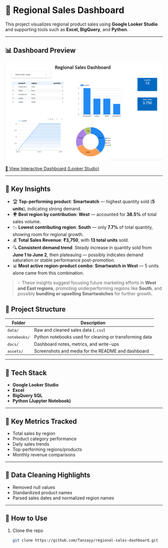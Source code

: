 # 🧭 Regional Sales Dashboard

This project visualizes regional product sales using **Google Looker Studio** and supporting tools such as **Excel, BigQuery**, and **Python**.

---

## 📊 Dashboard Preview

![Dashboard Screenshot](assets/dashboard.png)

[🔗 View Interactive Dashboard (Looker Studio)](https://lookerstudio.google.com/reporting/5d27f979-9835-4600-83e7-9c4fa90a9fc4)

---
## 📌 Key Insights

- 🏆 **Top-performing product**: **Smartwatch** — highest quantity sold (**5 units**), indicating strong demand.
- 🌍 **Best region by contribution**: **West** — accounted for **38.5%** of total sales volume.
- 📉 **Lowest contributing region**: **South** — only **7.7%** of total quantity, showing room for regional growth.
- 💰 **Total Sales Revenue**: **₹3,750**, with **13 total units** sold.
- 🔍 **Consistent demand trend**: Steady increase in quantity sold from **June 1 to June 2**, then plateauing — possibly indicates demand saturation or stable performance post-promotion.
- 📊 **Most active region-product combo**: **Smartwatch in West** — 5 units alone came from this combination.

> 💡 These insights suggest focusing future marketing efforts in **West and East regions**, promoting underperforming regions like **South**, and possibly **bundling or upselling Smartwatches** for further growth.

## 📁 Project Structure

| Folder        | Description                                              |
|---------------|----------------------------------------------------------|
| `data/`       | Raw and cleaned sales data (`.csv`)                      |
| `notebooks/`  | Python notebooks used for cleaning or transforming data |
| `docs/`       | Dashboard notes, metrics, and write-ups                  |
| `assets/`     | Screenshots and media for the README and dashboard       |

---

## 🔧 Tech Stack

- **Google Looker Studio**
- **Excel**
- **BigQuery SQL**
- **Python (Jupyter Notebook)**

---

## 📌 Key Metrics Tracked

- Total sales by region
- Product category performance
- Daily sales trends
- Top-performing regions/products
- Monthly revenue comparisons

---

## 🧹 Data Cleaning Highlights

- Removed null values
- Standardized product names
- Parsed sales dates and normalized region names

---

## 🚀 How to Use

1. Clone the repo  
   ```bash
   git clone https://github.com/Tanzayy/regional-sales-dashboard.git

  
